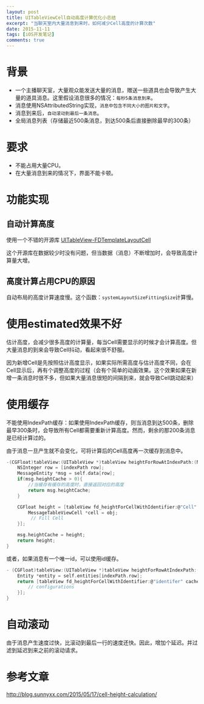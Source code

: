 ```yaml
---
layout: post
title: UITableViewCell自动高度计算优化小总结
excerpt: "当聊天室内大量消息到来时，如何减少Cell高度的计算次数"
date: 2015-11-11
tags: [iOS开发笔记]
comments: true
---
```


# 背景

- 一个主播聊天室，大量观众能发送大量的消息，赠送一些道具也会导致产生大量的道具消息。这里假设消息很多的情况：`每秒5条消息到来`。
- 消息使用NSAttributedString实现，`消息中包含不同大小的图片和文字`。
- 消息到来后，`自动滚动到最后一条消息`。
- 全局消息列表（存储最近500条消息，到达500条后直接删除最早的300条）


# 要求
- 不能占用大量CPU。
- 在大量消息到来的情况下，界面不能卡顿。

# 功能实现


## 自动计算高度
使用一个不错的开源库
[UITableView-FDTemplateLayoutCell](https://github.com/forkingdog/UITableView-FDTemplateLayoutCell)

这个开源库在数据较少时没有问题，但当数据（消息）不断增加时，会导致高度计算量大增。

## 高度计算占用CPU的原因
自动布局的高度计算速度慢。这个函数：`systemLayoutSizeFittingSize`计算慢。


# 使用estimated效果不好
估计高度，会减少很多高度的计算量，每当Cell需要显示的时候才会计算高度。但大量消息的到来会导致Cell抖动，看起来很不舒服。

因为新增Cell是先按照估计高度显示，如果实际所需高度与估计高度不同，会在Cell显示后，再有个调整高度的过程（会有个简单的动画效果。这个效果如果在新增一条消息时很不多，但如果大量消息很短的间隔到来，就会导致Cell跳动起来）

# 使用缓存

不能使用IndexPath缓存：如果使用IndexPath缓存，则当消息到达500条，删除最早300条时，会导致所有Cell都需要重新计算高度。然而，剩余的那200条消息是已经计算过的。

由于消息一旦产生就不会变化，可将计算后的Cell高度再一次缓存到消息中。

~~~c
-(CGFloat)tableView:(UITableView *)tableView heightForRowAtIndexPath:(NSIndexPath *)indexPath{
    NSInteger row = [indexPath row];
    MessageEntity *msg = self.data[row];
    if(msg.heightCache > 0){
   		//当缓存有缓存的高度时，直接返回对应的高度
        return msg.heightCache;
    }

    CGFloat height = [tableView fd_heightForCellWithIdentifier:@"Cell" cacheByIndexPath:indexPath configuration:^(id obj) {
        MessageTableViewCell *cell = obj;
		 // Fill Cell
    }];

    msg.heightCache = height;
    return height;
}
~~~

或者，如果消息有一个唯一id，可以使用id缓存。

~~~c
- (CGFloat)tableView:(UITableView *)tableView heightForRowAtIndexPath:(NSIndexPath *)indexPath {
    Entity *entity = self.entities[indexPath.row];
    return [tableView fd_heightForCellWithIdentifier:@"identifer" cacheByKey:entity.uid configuration:^(id cell) {
        // configurations
    }];
}
~~~

# 自动滚动
由于消息产生速度过快，比滚动到最后一行的速度还快。因此，增加个延迟。并过滤到延迟到来之前的滚动请求。


# 参考文章
http://blog.sunnyxx.com/2015/05/17/cell-height-calculation/




